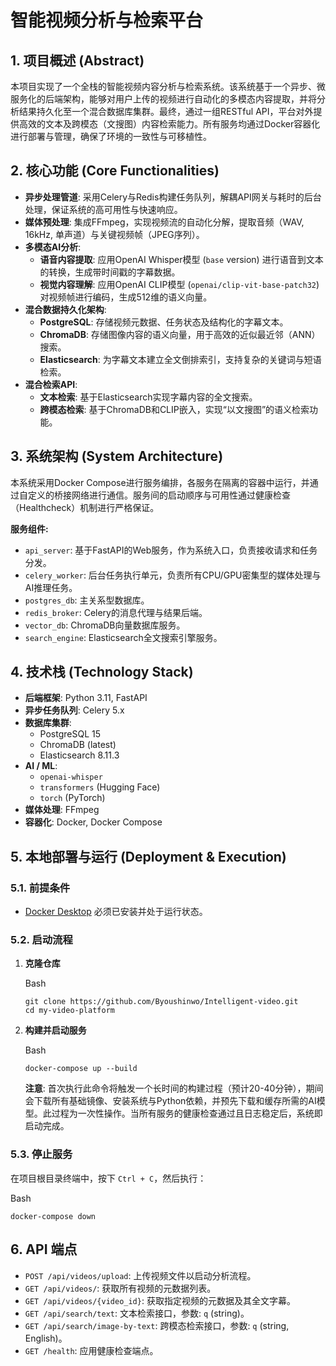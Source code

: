 # **智能视频分析与检索平台**

## **1. 项目概述 (Abstract)**

本项目实现了一个全栈的智能视频内容分析与检索系统。该系统基于一个异步、微服务化的后端架构，能够对用户上传的视频进行自动化的多模态内容提取，并将分析结果持久化至一个混合数据库集群。最终，通过一组RESTful API，平台对外提供高效的文本及跨模态（文搜图）内容检索能力。所有服务均通过Docker容器化进行部署与管理，确保了环境的一致性与可移植性。

## **2. 核心功能 (Core Functionalities)**

- **异步处理管道**: 采用Celery与Redis构建任务队列，解耦API网关与耗时的后台处理，保证系统的高可用性与快速响应。
- **媒体预处理**: 集成FFmpeg，实现视频流的自动化分解，提取音频（WAV, 16kHz, 单声道）与关键视频帧（JPEG序列）。
- **多模态AI分析**:
    - **语音内容提取**: 应用OpenAI Whisper模型 (`base` version) 进行语音到文本的转换，生成带时间戳的字幕数据。
    - **视觉内容理解**: 应用OpenAI CLIP模型 (`openai/clip-vit-base-patch32`) 对视频帧进行编码，生成512维的语义向量。
- **混合数据持久化架构**:
    - **PostgreSQL**: 存储视频元数据、任务状态及结构化的字幕文本。
    - **ChromaDB**: 存储图像内容的语义向量，用于高效的近似最近邻（ANN）搜索。
    - **Elasticsearch**: 为字幕文本建立全文倒排索引，支持复杂的关键词与短语检索。
- **混合检索API**:
    - **文本检索**: 基于Elasticsearch实现字幕内容的全文搜索。
    - **跨模态检索**: 基于ChromaDB和CLIP嵌入，实现“以文搜图”的语义检索功能。

## **3. 系统架构 (System Architecture)**

本系统采用Docker Compose进行服务编排，各服务在隔离的容器中运行，并通过自定义的桥接网络进行通信。服务间的启动顺序与可用性通过健康检查（Healthcheck）机制进行严格保证。

**服务组件:**

- `api_server`: 基于FastAPI的Web服务，作为系统入口，负责接收请求和任务分发。
- `celery_worker`: 后台任务执行单元，负责所有CPU/GPU密集型的媒体处理与AI推理任务。
- `postgres_db`: 主关系型数据库。
- `redis_broker`: Celery的消息代理与结果后端。
- `vector_db`: ChromaDB向量数据库服务。
- `search_engine`: Elasticsearch全文搜索引擎服务。

## **4. 技术栈 (Technology Stack)**

- **后端框架**: Python 3.11, FastAPI
- **异步任务队列**: Celery 5.x
- **数据库集群**:
    - PostgreSQL 15
    - ChromaDB (latest)
    - Elasticsearch 8.11.3
- **AI / ML**:
    - `openai-whisper`
    - `transformers` (Hugging Face)
    - `torch` (PyTorch)
- **媒体处理**: FFmpeg
- **容器化**: Docker, Docker Compose

## **5. 本地部署与运行 (Deployment & Execution)**

### **5.1. 前提条件**

- [Docker Desktop](https://www.docker.com/products/docker-desktop/) 必须已安装并处于运行状态。

### **5.2. 启动流程**

1. **克隆仓库**
    
    Bash
    
    ```
    git clone https://github.com/Byoushinwo/Intelligent-video.git
    cd my-video-platform
    ```
    
2. **构建并启动服务**
    
    Bash
    
    ```
    docker-compose up --build
    ```
    
    **注意**: 首次执行此命令将触发一个长时间的构建过程（预计20-40分钟），期间会下载所有基础镜像、安装系统与Python依赖，并预先下载和缓存所需的AI模型。此过程为一次性操作。当所有服务的健康检查通过且日志稳定后，系统即启动完成。
    

### **5.3. 停止服务**

在项目根目录终端中，按下 `Ctrl + C`，然后执行：

Bash

```
docker-compose down
```

## **6. API 端点**

- `POST /api/videos/upload`: 上传视频文件以启动分析流程。
- `GET /api/videos/`: 获取所有视频的元数据列表。
- `GET /api/videos/{video_id}`: 获取指定视频的元数据及其全文字幕。
- `GET /api/search/text`: 文本检索接口，参数: `q` (string)。
- `GET /api/search/image-by-text`: 跨模态检索接口，参数: `q` (string, English)。
- `GET /health`: 应用健康检查端点。

